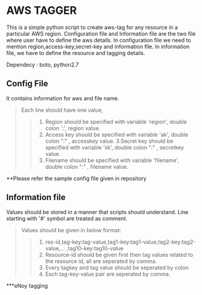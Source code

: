 AWS TAGGER
================

This is a simple python script to create aws-tag for any resource in a particular AWS region.
Configuration file and Information file are the two file where user have to define the aws details.
In configuration file we need to mention region,access-key,secret-key and information file. 
In information file, we have to define the resource and tagging details.

Dependecy : boto, python2.7

Config File
-------------

It contains information for aws and file name.
 
>Each line should have one value, 
>>1. Region should be specified with variable 'region', double colon ':', region value.
>>2. Access key should be specified with variable 'ak', double colon ":" , accesskey value.
>>3.Secret key should be specified with variable 'sk', double colon ":" , secretkey value.
>>4. Filename should be specified with variable 'filename', double colon ":" , filename  value.  

**Please refer the sample config file given in repository

Information file
----------------

Values should be stored in a manner that scripts should understand.
Line starting with '#' symbol are treated as comment.
>Values should be given in below format:
>>1. res-id,tag-key:tag-value,tag1-key:tag1-value,tag2-key:tag2-value,... ,tag10-key:tag10-value
>>2. Resource-id should be given first then tag values related to the resource id, all are seperated by comma.
>>3. Every tagkey and tag value should be seperated by colon
>>4. Each tag-key-value pair are seperated by comma.

***eNoy tagging
